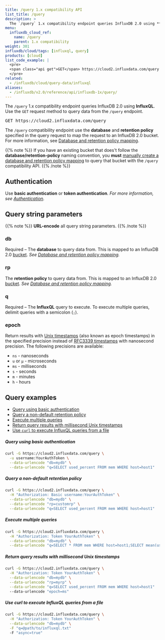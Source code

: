```yaml
---
title: /query 1.x compatibility API
list_title: /query
description: >
  The `/query` 1.x compatibility endpoint queries InfluxDB 2.0 using **InfluxQL**.
menu:
  influxdb_cloud_ref:
    name: /query
    parent: 1.x compatibility
weight: 301
influxdb/cloud/tags: [influxql, query]
products: [cloud]
list_code_example: |
  <pre>
  <span class="api get">GET</span> https://cloud2.influxdata.com/query
  </pre>
related:
  - /influxdb/cloud/query-data/influxql
aliases:
  - /influxdb/v2.0/reference/api/influxdb-1x/query/
---
```


The `/query` 1.x compatibility endpoint queries InfluxDB 2.0 using **InfluxQL**.
Use the `GET` request method to query data from the `/query` endpoint.

<pre>
<span class="api get">GET</span> https://cloud2.influxdata.com/query
</pre>

The `/query` compatibility endpoint use the **database** and **retention policy**
specified in the query request to map the request to an InfluxDB 2.0 bucket.
For more information, see [Database and retention policy mapping](/influxdb/cloud/reference/api/influxdb-1x/dbrp).

{{% note %}}
If you have an existing bucket that does't follow the **database/retention-policy** naming convention,
you **must** [manually create a database and retention policy mapping](/influxdb/cloud/reference/api/influxdb-1x/dbrp/#manually-create-and-manage-dbrp-mappings)
to query that bucket with the `/query` compatibility API.
{{% /note %}}

## Authentication
Use **basic authentication** or **token authentication**.
_For more information, see [Authentication](/influxdb/cloud/reference/api/influxdb-1x/#authentication)._

## Query string parameters

{{% note %}}
**URL-encode** all query string parameters.
{{% /note %}}

### db
<span class="req">Required</span> – The **database** to query data from.
This is mapped to an InfluxDB 2.0 [bucket](/influxdb/cloud/reference/glossary/#bucket).
_See [Database and retention policy mapping](/influxdb/cloud/reference/api/influxdb-1x/dbrp/)._

### rp
The **retention policy** to query data from.
This is mapped to an InfluxDB 2.0 [bucket](/influxdb/cloud/reference/glossary/#bucket).
_See [Database and retention policy mapping](/influxdb/cloud/reference/api/influxdb-1x/dbrp/)._

### q
<span class="req">Required</span> – The **InfluxQL** query to execute.
To execute multiple queries, delimit queries with a semicolon (`;`).

### epoch
Return results with [Unix timestamps](/influxdb/cloud/reference/glossary/#unix-timestamp)
(also known as epoch timestamps) in the specified precision instead of
[RFC3339 timestamps](/influxdb/cloud/reference/glossary/#rfc3339-timestamp) with nanosecond precision.
The following precisions are available:

- `ns` - nanoseconds
- `u` or `µ` - microseconds
- `ms` - milliseconds
- `s` - seconds
- `m` - minutes
- `h` - hours

## Query examples

- [Query using basic authentication](#query-using-basic-authentication)
- [Query a non-default retention policy](#query-a-non-default-retention-policy)
- [Execute multiple queries](#execute-multiple-queries)
- [Return query results with millisecond Unix timestamps](#return-query-results-with-millisecond-unix-timestamps)
- [Use `curl` to execute InfluxQL queries from a file](#use-curl-to-execute-influxql-queries-from-a-file)

##### Query using basic authentication
```sh
curl -G https://cloud2.influxdata.com/query \
  -u username:YourAuthToken \
  --data-urlencode "db=mydb" \
  --data-urlencode "q=SELECT used_percent FROM mem WHERE host=host1"
```

##### Query a non-default retention policy
```sh
curl -G https://cloud2.influxdata.com/query \
  -H "Authorization: Basic username:YourAuthToken" \
  --data-urlencode "db=mydb" \
  --data-urlencode "rp=customrp" \
  --data-urlencode "q=SELECT used_percent FROM mem WHERE host=host1"
```

##### Execute multiple queries
```sh
curl -G https://cloud2.influxdata.com/query \
  -H "Authorization: Token YourAuthToken" \
  --data-urlencode "db=mydb" \
  --data-urlencode "q=SELECT * FROM mem WHERE host=host1;SELECT mean(used_percent) FROM mem WHERE host=host1 GROUP BY time(10m)"
```

##### Return query results with millisecond Unix timestamps
```sh
curl -G https://cloud2.influxdata.com/query \
  -H "Authorization: Token YourAuthToken" \
  --data-urlencode "db=mydb" \
  --data-urlencode "rp=myrp" \
  --data-urlencode "q=SELECT used_percent FROM mem WHERE host=host1"
  --data-urlencode "epoch=ms"
```

##### Use curl to execute InfluxQL queries from a file
```sh
curl -G https://cloud2.influxdata.com/query \
  -H "Authorization: Token YourAuthToken" \
  --data-urlencode "db=mydb" \
  -F "q=@path/to/influxql.txt"
  -F "async=true"
```
